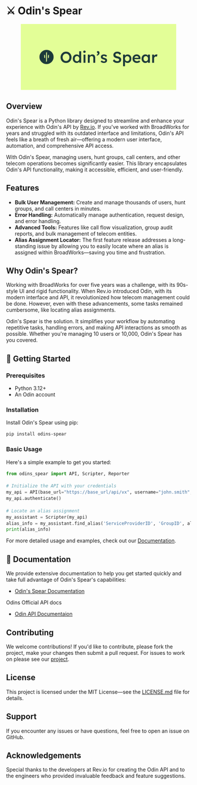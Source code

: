 # ⚔️ Odin's Spear

<figure><img src=".gitbook/assets/logo.png" alt="Odin's Spear Logo"><figcaption></figcaption></figure>

## Overview

Odin's Spear is a Python library designed to streamline and enhance your experience with Odin's API by [Rev.io](https://www.rev.io/blog/solutions/rev-io-odin-api). If you've worked with BroadWorks for years and struggled with its outdated interface and limitations, Odin's API feels like a breath of fresh air—offering a modern user interface, automation, and comprehensive API access.

With Odin's Spear, managing users, hunt groups, call centers, and other telecom operations becomes significantly easier. This library encapsulates Odin's API functionality, making it accessible, efficient, and user-friendly.

## Features

- **Bulk User Management:** Create and manage thousands of users, hunt groups, and call centers in minutes.
- **Error Handling:** Automatically manage authentication, request design, and error handling.
- **Advanced Tools:** Features like call flow visualization, group audit reports, and bulk management of telecom entities.
- **Alias Assignment Locator:** The first feature release addresses a long-standing issue by allowing you to easily locate where an alias is assigned within BroadWorks—saving you time and frustration.

## Why Odin's Spear?

Working with BroadWorks for over five years was a challenge, with its 90s-style UI and rigid functionality. When Rev.io introduced Odin, with its modern interface and API, it revolutionized how telecom management could be done. However, even with these advancements, some tasks remained cumbersome, like locating alias assignments. 

Odin's Spear is the solution. It simplifies your workflow by automating repetitive tasks, handling errors, and making API interactions as smooth as possible. Whether you're managing 10 users or 10,000, Odin's Spear has you covered.

## 🚀 Getting Started

### Prerequisites

- Python 3.12+
- An Odin account

### Installation

Install Odin's Spear using pip:

```bash
pip install odins-spear
```

### Basic Usage

Here's a simple example to get you started:

```python
from odins_spear import API, Scripter, Reporter

# Initialize the API with your credentials
my_api = API(base_url="https://base_url/api/vx", username="john.smith", password="ODIN-INSTANCE-1")
my_api.authenticate()

# Locate an alias assignment
my_assistant = Scripter(my_api)
alias_info = my_assistant.find_alias('ServiceProviderID', 'GroupID', alias=0)
print(alias_info)
```

For more detailed usage and examples, check out our [Documentation](#-documentation).

## 📖 Documentation

We provide extensive documentation to help you get started quickly and take full advantage of Odin's Spear's capabilities:

- [Odin's Spear Documentation](https://docs.jordan-prescott.com/odins_spear)

Odins Official API docs
- [Odin API Documentaion](https://doc.odinapi.net/)

## Contributing

We welcome contributions! If you'd like to contribute, please fork the project, make your changes then submit a pull request. 
For issues to work on please see our [project](https://github.com/users/Jordan-Prescott/projects/2).

## License

This project is licensed under the MIT License—see the [LICENSE.md](LICENSE) file for details.

## Support

If you encounter any issues or have questions, feel free to open an issue on GitHub.

## Acknowledgements

Special thanks to the developers at Rev.io for creating the Odin API and to the engineers who provided invaluable feedback and feature suggestions.
